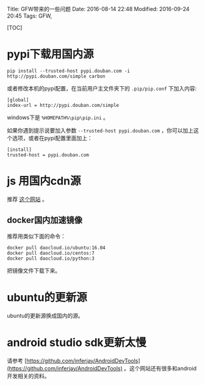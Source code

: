 Title: GFW带来的一些问题
Date: 2016-08-14 22:48
Modified: 2016-09-24 20:45
Tags: GFW,

[TOC]


# pypi下载用国内源

    pip install --trusted-host pypi.douban.com -i http://pypi.douban.com/simple carbon

或者修改本机的pypi配置，在当前用户主文件夹下的 `.pip/pip.conf` 下加入内容:

    [global]
    index-url = http://pypi.douban.com/simple

windows下是 `%HOMEPATH%\pip\pip.ini` 。

如果你遇到提示说要加入参数 `--trusted-host pypi.douban.com` ，你可以加上这个选项，或者在pypi配置里面加上：

    [install]
    trusted-host = pypi.douban.com

# js 用国内cdn源

推荐 [这个网站](http://www.bootcdn.cn/) 。



## docker国内加速镜像

推荐用类似下面的命令：

```
docker pull daocloud.io/ubuntu:16.04
docker pull daocloud.io/centos:7
docker pull daocloud.io/python:3
```

把镜像文件下载下来。



# ubuntu的更新源
ubuntu的更新源换成国内的源。

# android studio sdk更新太慢
请参考 [https://github.com/inferjay/AndroidDevTools](https://github.com/inferjay/AndroidDevTools) 。这个网站还有很多和android开发相关的资料。

